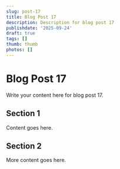 ```yaml
---
slug: post-17
title: Blog Post 17
description: Description for blog post 17
publishdate: '2025-09-24'
draft: true
tags: []
thumb: thumb
photos: []
---
```

# Blog Post 17

Write your content here for blog post 17.

## Section 1

Content goes here.

## Section 2

More content goes here.
